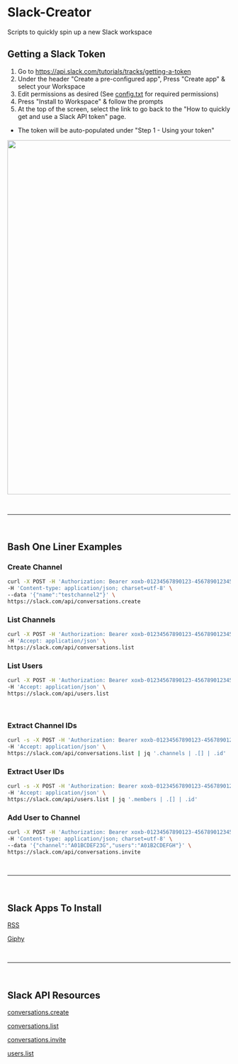 # Slack-Creator
Scripts to quickly spin up a new Slack workspace

## Getting a Slack Token

1) Go to https://api.slack.com/tutorials/tracks/getting-a-token
2) Under the header "Create a pre-configured app", Press "Create app" & select your Workspace
3) Edit permissions as desired (See [config.txt](https://github.com/Justin-Lund/Slack-Creator/blob/main/config.txt) for required permissions)
4) Press "Install to Workspace" & follow the prompts
5) At the top of the screen, select the link to go back to the "How to quickly get and use a Slack API token" page.
- The token will be auto-populated under "Step 1 - Using your token"


<img src="https://user-images.githubusercontent.com/47057520/180848630-8712b8ee-a05e-4c97-81e1-33c39915a739.png" alt="" data-canonical-src="[https://gyazo.com/eb5c5741b6a9a16c692170a41a49c858.png](https://user-images.githubusercontent.com/47057520/180848630-8712b8ee-a05e-4c97-81e1-33c39915a739.png)" width="800"/>


&nbsp;
***
&nbsp;

## Bash One Liner Examples

### Create Channel
```bash
curl -X POST -H 'Authorization: Bearer xoxb-01234567890123-4567890123456-abcDEfghI1Jklmn2o3PQrstuv' \
-H 'Content-type: application/json; charset=utf-8' \
--data '{"name":"testchannel2"}' \
https://slack.com/api/conversations.create
```

### List Channels
```bash
curl -X POST -H 'Authorization: Bearer xoxb-01234567890123-4567890123456-abcDEfghI1Jklmn2o3PQrstuv' \
-H 'Accept: application/json' \
https://slack.com/api/conversations.list
```

### List Users
```bash
curl -X POST -H 'Authorization: Bearer xoxb-01234567890123-4567890123456-abcDEfghI1Jklmn2o3PQrstuv' \
-H 'Accept: application/json' \
https://slack.com/api/users.list
```

&nbsp;

### Extract Channel IDs
```bash
curl -s -X POST -H 'Authorization: Bearer xoxb-01234567890123-4567890123456-abcDEfghI1Jklmn2o3PQrstuv' \
-H 'Accept: application/json' \
https://slack.com/api/conversations.list | jq '.channels | .[] | .id'
```

### Extract User IDs
```bash
curl -s -X POST -H 'Authorization: Bearer xoxb-01234567890123-4567890123456-abcDEfghI1Jklmn2o3PQrstuv' \
-H 'Accept: application/json' \
https://slack.com/api/users.list | jq '.members | .[] | .id'
```

### Add User to Channel

```bash
curl -X POST -H 'Authorization: Bearer xoxb-01234567890123-4567890123456-abcDEfghI1Jklmn2o3PQrstuv' \
-H 'Content-type: application/json; charset=utf-8' \
--data '{"channel":"A01BCDEF23G","users":"A01B2CDEFGH"}' \
https://slack.com/api/conversations.invite
```

&nbsp;
***
&nbsp;

## Slack Apps To Install
[RSS](https://slack.com/apps/A0F81R7U7-rss)

[Giphy](https://slack.com/apps/A0F827J2C-giphy)

&nbsp;
***
&nbsp;

## Slack API Resources
[conversations.create](https://api.slack.com/methods/conversations.create)

[conversations.list](https://api.slack.com/methods/conversations.list)

[conversations.invite](https://api.slack.com/methods/conversations.invite)

[users.list](https://api.slack.com/methods/users.list)
